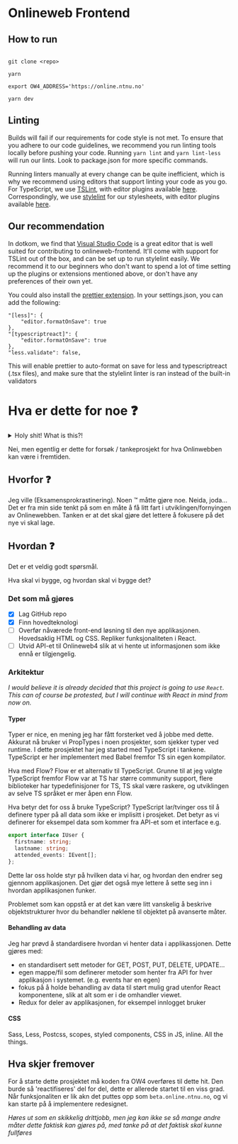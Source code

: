 # Onlineweb Frontend

## How to run

```

git clone <repo>

yarn

export OW4_ADDRESS='https://online.ntnu.no'

yarn dev
```

## Linting

Builds will fail if our requirements for code style is not met. To ensure that you adhere to our code guidelines, we recommend you run linting tools locally before pushing your code. Running `yarn lint` and `yarn lint-less` will run our lints. Look to package.json for more specific commands.

Running linters manually at every change can be quite inefficient, which is why we recommend using editors that support linting your code as you go. For TypeScript, we use [TSLint](https://palantir.github.io/tslint/), with editor plugins available [here](https://palantir.github.io/tslint/usage/third-party-tools/). Correspondingly, we use [stylelint](https://stylelint.io) for our stylesheets, with editor plugins available [here](https://github.com/stylelint/stylelint/blob/master/docs/user-guide/complementary-tools.md#editor-plugins).

## Our recommendation
In dotkom, we find that [Visual Studio Code](https://code.visualstudio.com/) is a great editor that is well suited for contributing to onlineweb-frontend. It'll come with support for TSLint out of the box, and can be set up to run stylelint easily. We recommend it to our beginners who don't want to spend a lot of time setting up the plugins or extensions mentioned above, or don't have any preferences of their own yet.

You could also install the [prettier extension](https://marketplace.visualstudio.com/items?itemName=esbenp.prettier-vscode). In your settings.json, you can add the following:
```
"[less]": {
    "editor.formatOnSave": true
},
"[typescriptreact]": {
    "editor.formatOnSave": true
},
"less.validate": false,
```

This will enable prettier to auto-format on save for less and typescriptreact (.tsx files), and make sure that the stylelint linter is ran instead of the built-in validators

# Hva er dette for noe :question:

<details><summary>Holy shit! What is this?!</summary>
<p>
  
Forged in God very flames,\
Do mine eyes, tell me lies?\
A new Dotkom project!\
\
Time is nigh! I must fly!\
Venture forth on mye quest,\
Goodbye Splash, goodbye Grades*,\
And goodbye S-D-F!\
\
I'll be off, Notiwall!\
Catch you later AMaCS!\
I'll be gone, Nibble2!\
I'm no longer your fool!\
\
Monoliths filled the gap while I waited to commit,\
The adventure of our lifes, now the frontend has split!

</p>
</details>

Nei, men egentlig er dette for forsøk / tankeprosjekt for hva Onlinwebben kan være i fremtiden.

## Hvorfor :question:

Jeg ville (Eksamensprokrastinering). Noen :tm: måtte gjøre noe.
Neida, joda... Det er fra min side tenkt på som en måte å få litt fart i utviklingen/fornyingen av Onlinewebben.
Tanken er at det skal gjøre det lettere å fokusere på det nye vi skal lage.

## Hvordan :question:

Det er et veldig godt spørsmål.

Hva skal vi bygge, og hvordan skal vi bygge det?

### Det som må gjøres

- [x] Lag GitHub repo
- [x] Finn hovedteknologi
- [ ] Overfør nåværede front-end løsning til den nye applikasjonen. Hovedsaklig HTML og CSS. Repliker funksjonaliteten i React.
- [ ] Utvid API-et til Onlineweb4 slik at vi hente ut informasjonen som ikke ennå er tilgjengelig.

### Arkitektur

*I would believe it is already decided that this project is going to use `React`. This can of course be protested, but I will continue with React in mind from now on.*

#### Typer

Typer er nice, en mening jeg har fått forsterket ved å jobbe med dette.
Akkurat nå bruker vi PropTypes i noen prosjekter, som sjekker typer ved runtime.
I dette prosjektet har jeg started med TypeScript i tankene.
TypeScript er her implementert med Babel fremfor TS sin egen kompilator.

Hva med Flow?
Flow er et alternativ til TypeScript.
Grunne til at jeg valgte TypeScript fremfor Flow var at TS har større community support, flere biblioteker har typedefinisjoner for TS, TS skal være raskere, og utviklingen av selve TS språket er mer åpen enn Flow.

Hva betyr det for oss å bruke TypeScript?
TypeScript lar/tvinger oss til å definere typer på all data som ikke er implisitt i prosjeket.
Det betyr as vi definerer for eksempel data som kommer fra API-et som et interface e.g. 
``` TypeScript
export interface IUser {
  firstname: string;
  lastname: string;
  attended_events: IEvent[];
};
```
Dette lar oss holde styr på hvilken data vi har, og hvordan den endrer seg gjennom applikasjonen.
Det gjør det også mye lettere å sette seg inn i hvordan applikasjonen funker.

Problemet som kan oppstå er at det kan være litt vanskelig å beskrive objektstrukturer hvor du behandler nøklene til objektet på avanserte måter.

#### Behandling av data

Jeg har prøvd å standardisere hvordan vi henter data i applikassjonen.
Dette gjøres med:
- en standardisert sett metoder for GET, POST, PUT, DELETE, UPDATE...
- egen mappe/fil som definerer metoder som henter fra API for hver applikasjon i systemet. (e.g. events har en egen)
- fokus på å holde behandling av data til størt mulig grad utenfor React komponentene, slik at alt som er i de omhandler viewet.
- Redux for deler av applikasjonen, for eksempel innlogget bruker

#### CSS

Sass, Less, Postcss, scopes, styled components, CSS in JS, inline. All the things.

## Hva skjer fremover

For å starte dette prosjektet må koden fra OW4 overføres til dette hit.
Den burde så 'reactifiseres' del for del, dette er allerede startet til en viss grad.
Når funksjonaliten er lik akn det puttes opp som `beta.online.ntnu.no`, og vi kan starte på å implementere redesignet.

*Høres ut som en skikkelig drittjobb, men jeg kan ikke se så mange andre måter dette faktisk kan gjøres på, med tanke på at det faktisk skal kunne fullføres*

